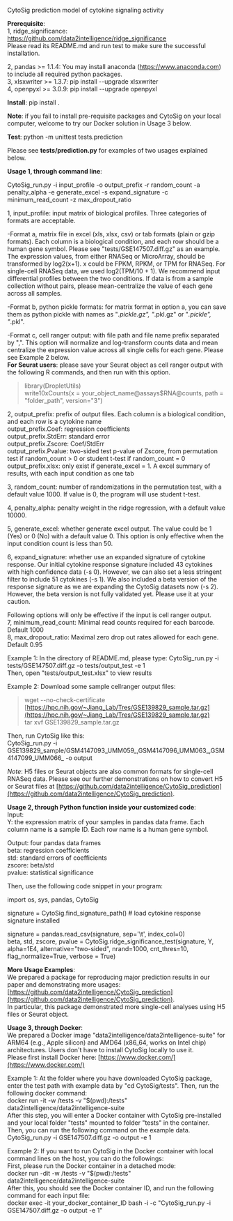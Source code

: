 CytoSig prediction model of cytokine signaling activity

**Prerequisite**:  
1, ridge_significance: https://github.com/data2intelligence/ridge_significance  
Please read its README.md and run test to make sure the successful installation.  

2, pandas >= 1.1.4: You may install anaconda (https://www.anaconda.com) to include all required python packages.  
3, xlsxwriter >= 1.3.7: pip install --upgrade xlsxwriter  
4, openpyxl >= 3.0.9: pip install --upgrade openpyxl

**Install**:
pip install .

**Note**: if you fail to install pre-requisite packages and CytoSig on your local computer, welcome to try our Docker solution in Usage 3 below.  

**Test**:
python -m unittest tests.prediction

Please see **tests/prediction.py** for examples of two usages explained below.  

**Usage 1, through command line**:  

CytoSig_run.py -i input_profile -o output_prefix -r random_count -a penalty_alpha -e generate_excel -s expand_signature -c minimum_read_count -z max_dropout_ratio  

1, input_profile: input matrix of biological profiles. Three categories of formats are acceptable.  

-Format a, matrix file in excel (xls, xlsx, csv) or tab formats (plain or gzip formats). Each column is a biological condition, and each row should be a human gene symbol. Please see "tests/GSE147507.diff.gz" as an example.  
The expression values, from either RNASeq or MicroArray, should be transformed by log2(x+1). x could be FPKM, RPKM, or TPM for RNASeq. For single-cell RNASeq data, we used log2(TPM/10 + 1). We recommend input differential profiles between the two conditions. If data is from a sample collection without pairs, please mean-centralize the value of each gene across all samples.  

-Format b, python pickle formats: for matrix format in option a, you can save them as python pickle with names as "*.pickle.gz", "*.pkl.gz" or "*.pickle", "*.pkl".   

-Format c, cell ranger output: with file path and file name prefix separated by ",". This option will normalize and log-transform counts data and mean centralize the expression value across all single cells for each gene. Please see Example 2 below.  
**For Seurat users**: please save your Seurat object as cell ranger output with the following R commands, and then run with this option.  
> library(DropletUtils)  
> write10xCounts(x = your_object_name@assays$RNA@counts, path = "folder_path", version="3")  
  
2, output_prefix: prefix of output files. Each column is a biological condition, and each row is a cytokine name  
    output_prefix.Coef: regression coefficients  
    output_prefix.StdErr: standard error  
    output_prefix.Zscore: Coef/StdErr  
    output_prefix.Pvalue: two-sided test p-value of Zscore, from permutation test if random_count > 0 or student t-test if random_count = 0  
    output_prefix.xlsx: only exist if generate_excel = 1. A excel summary of results, with each input condition as one tab  

3, random_count: number of randomizations in the permutation test, with a default value 1000. If value is 0, the program will use student t-test.    

4, penalty_alpha: penalty weight in the ridge regression, with a default value 10000.  

5, generate_excel: whether generate excel output. The value could be 1 (Yes) or 0 (No) with a default value 0. This option is only effective when the input condition count is less than 50.

6, expand_signature: whether use an expanded signature of cytokine response. Our initial cytokine response signature included 43 cytokines with high confidence data (-s 0). However, we can also set a less stringent filter to include 51 cytokines (-s 1). We also included a beta version of the response signature as we are expanding the CytoSig datasets now (-s 2). However, the beta version is not fully validated yet. Please use it at your caution.  

Following options will only be effective if the input is cell ranger output.  
7, minimum_read_count: Minimal read counts required for each barcode. Default 1000  
8, max_dropout_ratio: Maximal zero drop out rates allowed for each gene. Default 0.95  

Example 1:
In the directory of README.md, please type: CytoSig_run.py -i tests/GSE147507.diff.gz -o tests/output_test -e 1  
Then, open "tests/output_test.xlsx" to view results  

Example 2:
Download some sample cellranger output files:  
> wget --no-check-certificate [https://hpc.nih.gov/~Jiang_Lab/Tres/GSE139829_sample.tar.gz](https://hpc.nih.gov/~Jiang_Lab/Tres/GSE139829_sample.tar.gz)  
> tar xvf GSE139829_sample.tar.gz  
  
Then, run CytoSig like this:  
CytoSig_run.py -i GSE139829\_sample/GSM4147093\_UMM059\_,GSM4147096\_UMM063\_,GSM4147099\_UMM066\_ -o output    
  
*Note*: H5 files or Seurat objects are also common formats for single-cell RNASeq data. Please see our further demonstrations on how to convert H5 or Seurat files at [https://github.com/data2intelligence/CytoSig_prediction](https://github.com/data2intelligence/CytoSig_prediction).  

**Usage 2, through Python function inside your customized code**:  
Input:  
Y: the expression matrix of your samples in pandas data frame. Each column name is a sample ID. Each row name is a human gene symbol.  
  
Output: four pandas data frames  
beta: regression coefficients  
std: standard errors of coefficients  
zscore: beta/std  
pvalue: statistical significance  

Then, use the following code snippet in your program:  

import os, sys, pandas, CytoSig  

signature = CytoSig.find_signature_path() # load cytokine response signature installed  
    
signature = pandas.read_csv(signature, sep='\t', index_col=0)  
beta, std, zscore, pvalue = CytoSig.ridge_significance_test(signature, Y, alpha=1E4, alternative="two-sided", nrand=1000, cnt_thres=10, flag_normalize=True, verbose = True)  

**More Usage Examples**:  
We prepared a package for reproducing major prediction results in our paper and demonstrating more usages: [https://github.com/data2intelligence/CytoSig_prediction](https://github.com/data2intelligence/CytoSig_prediction).  
In particular, this package demonstrated more single-cell analyses using H5 files or Seurat object.  

**Usage 3, through Docker**:  
We prepared a Docker image "data2intelligence/data2intelligence-suite" for ARM64 (e.g., Apple silicon) and AMD64 (x86_64, works on Intel chip) architectures. Users don't have to install CytoSig locally to use it.  
Please first install Docker here: [https://www.docker.com/](https://www.docker.com/)

Example 1:
At the folder where you have downloaded CytoSig package, enter the test path with example data by "cd CytoSig/tests". Then, run the following docker command:  
docker run -it -w /tests -v "$(pwd):/tests" data2intelligence/data2intelligence-suite  
After this step, you will enter a Docker container with CytoSig pre-installed and your local folder "tests" mounted to folder "tests" in the container. Then, you can run the following command on the example data.  
CytoSig_run.py -i GSE147507.diff.gz -o output -e 1  

Example 2:
If you want to run CytoSig in the Docker container with local command lines on the host, you can do the followings:  
First, please run the Docker container in a detached mode:  
docker run -dit -w /tests -v "$(pwd):/tests" data2intelligence/data2intelligence-suite  
After this, you should see the Docker container ID, and run the following command for each input file:  
docker exec -it your_docker_container_ID bash -i -c "CytoSig_run.py -i GSE147507.diff.gz -o output -e 1"
